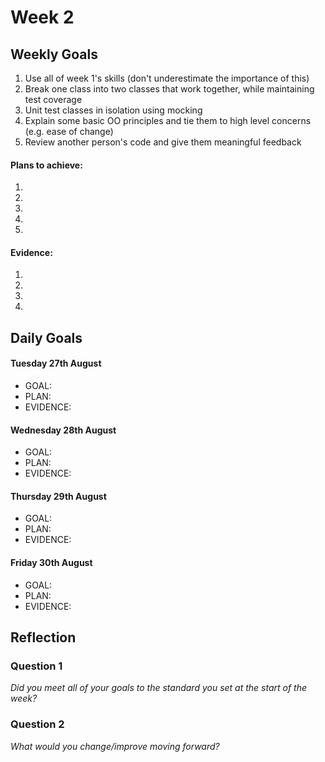 # Week 2

## Weekly Goals

1. Use all of week 1's skills (don't underestimate the importance of this)
2. Break one class into two classes that work together, while maintaining test coverage
3. Unit test classes in isolation using mocking
4. Explain some basic OO principles and tie them to high level concerns (e.g. ease of change)
5. Review another person's code and give them meaningful feedback

#### Plans to achieve:

1. 
2. 
3.
4. 
5. 

#### Evidence:

1. 

2. 
 
4.
 
5. 

## Daily Goals

#### Tuesday 27th August
- GOAL: 
- PLAN:
- EVIDENCE:

#### Wednesday 28th August
- GOAL:
- PLAN: 
- EVIDENCE: 

#### Thursday 29th August
- GOAL: 
- PLAN:
- EVIDENCE:

#### Friday 30th August
- GOAL:
- PLAN:
- EVIDENCE:

## Reflection


### Question 1

*Did you meet all of your goals to the standard you set at the start of the week?*


### Question 2

*What would you change/improve moving forward?*


